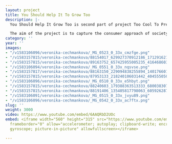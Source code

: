 ```yaml
---
layout: project
title: You Should Help It To Grow Too
description: |-
  You Should Help It Grow Too is second part of project Too Cool To Pretend To Care. In this part Gloriya showing us third geoengineering method - ocean fertilisation.

  The aim of the project is to capture the consumer approach of society, the culture of millennials, fake news, as well as planetary and societal changes. It presents a stylized post-ironic testimony of somehow narcissistic millennials whose social platforms have become the main platform for expression, forcing us to reflect on the multitude of information we surround each day and the necessity of their selection.
category: ''
year: ''
images:
- "/v1583106096/veronika-cechmankova/_MG_0523_0_33x_cmzfge.png"
- "/v1583157815/veronika-cechmankova/88154017_629927370912186_1712916219880800256_n_xafx4v.jpg"
- "/v1583157815/veronika-cechmankova/89163752_657425955005235_4164686038670770176_n_dd68kh.jpg"
- "/v1583106094/veronika-cechmankova/_MG_0551_0_33x_nqsvse.png"
- "/v1583157817/veronika-cechmankova/88163150_229094838255894_1401766012746989568_n_uwd5gq.jpg"
- "/v1583157815/veronika-cechmankova/87953133_218240106031442_4045550504942501888_n_zw31o9.jpg"
- "/v1583106096/veronika-cechmankova/_MG_0510_0_33x_e5hbyt.png"
- "/v1583157815/veronika-cechmankova/88240603_179388363513333_6800383073088176128_n_cuwasi.jpg"
- "/v1583157815/veronika-cechmankova/88191406_135405817798063_6059262878202986496_n_q7mum3.jpg"
- "/v1583106091/veronika-cechmankova/_MG_0515_0_33x_jvyu89.png"
- "/v1583106096/veronika-cechmankova/_MG_0542_0_33x_ac7ftx.png"
slug: ''
weight: 3000
video: https://www.youtube.com/embed/6AAQRbD2UOc
embed: <iframe width="560" height="315" src="https://www.youtube.com/embed/loBwihoblGg"
  frameborder="0" allow="accelerometer; autoplay; clipboard-write; encrypted-media;
  gyroscope; picture-in-picture" allowfullscreen></iframe>

---
```

